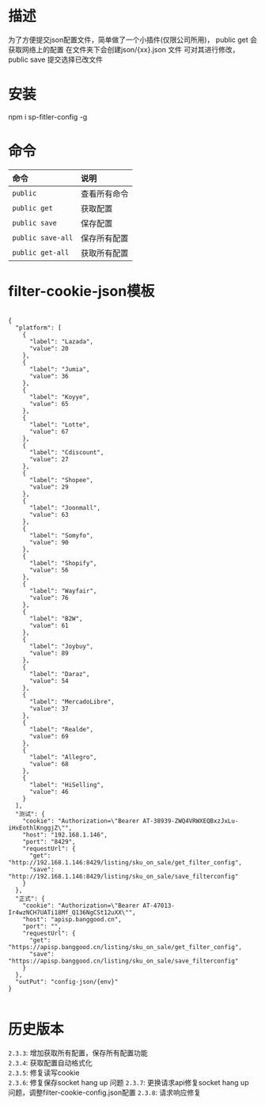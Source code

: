 <!--
 * @Author: wuxunyu
 * @Date: 2020-05-30 10:13:09
 * @LastEditTime: 2020-11-13
--> 
# 描述
为了方便提交json配置文件，简单做了一个小插件(仅限公司所用)，
public get 会获取网络上的配置 在文件夹下会创建json/{xx}.json 文件
可对其进行修改，public save 提交选择已改文件
# 安装
npm i sp-fitler-config -g
# 命令
| 命令 | 说明 |
| :--- | :--- |
| `public` | 查看所有命令 |
| `public get` | 获取配置 |
| `public save` | 保存配置 |
| `public save-all` | 保存所有配置 |
| `public get-all` | 获取所有配置 |
# filter-cookie-json模板
<pre>
    <code>
{
  "platform": [
    {
      "label": "Lazada",
      "value": 20
    },
    {
      "label": "Jumia",
      "value": 36
    },
    {
      "label": "Koyye",
      "value": 65
    },
    {
      "label": "Lotte",
      "value": 67
    },
    {
      "label": "Cdiscount",
      "value": 27
    },
    {
      "label": "Shopee",
      "value": 29
    },
    {
      "label": "Joonmall",
      "value": 63
    },
    {
      "label": "Somyfo",
      "value": 90
    },
    {
      "label": "Shopify",
      "value": 56
    },
    {
      "label": "Wayfair",
      "value": 76
    },
    {
      "label": "B2W",
      "value": 61
    },
    {
      "label": "Joybuy",
      "value": 89
    },
    {
      "label": "Daraz",
      "value": 54
    },
    {
      "label": "MercadoLibre",
      "value": 37
    },
    {
      "label": "Realde",
      "value": 69
    },
    {
      "label": "Allegro",
      "value": 68
    },
    {
      "label": "HiSelling",
      "value": 46
    }
  ],
  "测试": {
    "cookie": "Authorization=\"Bearer AT-38939-ZWQ4VRWXEQBxzJxLu-iHxEothlKnggjZ\"",
    "host": "192.168.1.146",
    "port": "8429",
    "requestUrl": {
      "get": "http://192.168.1.146:8429/listing/sku_on_sale/get_filter_config",
      "save": "http://192.168.1.146:8429/listing/sku_on_sale/save_filterconfig"
    }
  },
  "正式": {
    "cookie": "Authorization=\"Bearer AT-47013-Ir4wzNCH7UATi18Mf_Q136NgCSt12uXX\"",
    "host": "apisp.banggood.cn",
    "port": "",
    "requestUrl": {
      "get": "https://apisp.banggood.cn/listing/sku_on_sale/get_filter_config",
      "save": "https://apisp.banggood.cn/listing/sku_on_sale/save_filterconfig"
    }
  },
  "outPut": "config-json/{env}"
}
    </code>
</pre>

# 历史版本
`2.3.3`: 增加获取所有配置，保存所有配置功能  
`2.3.4`: 获取配置自动格式化  
`2.3.5`: 修复读写cookie  
`2.3.6`: 修复保存socket hang up 问题
`2.3.7`: 更换请求api修复socket hang up 问题，调整filter-cookie-config.json配置
`2.3.8`: 请求响应修复